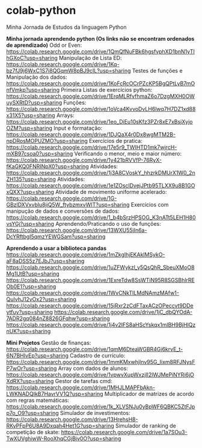 # colab-python
Minha Jornada de Estudos da linguagem Python

**Minha jornada aprendendo python (Os links não se encontram ordenados de aprendizado)**
Odd or Even: https://colab.research.google.com/drive/1QmQfNuFBk6hgsfvphXD1bnN1yTIhGXoC?usp=sharing
Manipulação de Lista ED: https://colab.research.google.com/drive/1Kq-bz7fJ9j6WxC1S7i8QGqmW8pBJ9cIL?usp=sharing
Testes de funções e Manipulação dos dados: https://colab.research.google.com/drive/1KoFcRcOCrPZcKP5BgQPtLyB7mOnfVmkp?usp=sharing
Primeira Listas de exercícios python: https://colab.research.google.com/drive/1ErqMLRfvfhmaZ6o7DzgMXH0OWuySXRtD?usp=sharing
Funções: https://colab.research.google.com/drive/1oVca4KvvoDvLH6lwq7H7DZ1xd88x31X5?usp=sharing
Arrays: https://colab.research.google.com/drive/1eo_DiEu10sKfz3PZr8xE7xBsjXyjoOZM?usp=sharing
Input e formatação: https://colab.research.google.com/drive/1DJQaX4r0Dx8wgMTM2B-npDRosMOPUZMO?usp=sharing
Exercícios de pratica: https://colab.research.google.com/drive/17e5r9_TWIHTD1mk7wjrcH-mXB97csoa0?usp=sharing
Verificando o menor, meio e maior número: https://colab.research.google.com/drive/1y421bRVVfP-76RyX-fKaGKQ0FNRINpX0?usp=sharing
Atividades: https://colab.research.google.com/drive/1j3A8CVoskY_hhzrkDMUrX1W0_2nZH135?usp=sharing
Atividades: https://colab.research.google.com/drive/1e1ZOsclDvejJPtb95TLXX9u8B1GOxQXX?usp=sharing
Atividade de movimento uniforme acelerado: https://colab.research.google.com/drive/1G-GBzlDXVxvblu8jiQ5W_ftybzmxvWIT?usp=sharing
Exercícios com manipução de dados e conversões de dados: https://colab.research.google.com/drive/1_b4bSrzHPSOG_K3nATt5LEH1H80vsYGj?usp=sharing
Aprendendo/Praticando o uso de funções: https://colab.research.google.com/drive/13WXU55iIn6a-DcYRftbgI5qmzYEWGSam?usp=sharing

**Aprendendo a usar a biblioteca pandas**
https://colab.research.google.com/drive/1mZkgIhjEKAklMSykO-aF8aDSS5z7EJbJ?usp=sharing
https://colab.research.google.com/drive/1uZFWykzl_y5QsQhR_SbeuXMoO8Mg1UtB?usp=sharing
https://colab.research.google.com/drive/1ExreTdw8SsWTiN95R8SGSBhlrREOb0E1?usp=sharing
https://colab.research.google.com/drive/1WvCNkTILMdNAmzMAfw1-QuIvhJ12vOx2?usp=sharing
https://colab.research.google.com/drive/15jRxr2zCdFTaxACzOPeccvt9DDeytfuy?usp=sharing
https://colab.research.google.com/drive/1jC_dbQYOdA-7ADR2gq084nZ8826GFqhw?usp=sharing
https://colab.research.google.com/drive/1j4v2IFS8aHScYskqx1mlBH9BjHlQznUK?usp=sharing

**Mini Projetos**
Gestão de finanças: https://colab.research.google.com/drive/1qmM6DteaWGBR4Gi6krvE_t-6N7BHIvEp?usp=sharing
Cadastro de currículo: https://colab.research.google.com/drive/1mmKMxwhjInv95G_Iixm8RFJNysFP7wOr?usp=sharing
Array com dados de alunos: https://colab.research.google.com/drive/1vpwvXupWxzjII2lWJMePiNYRi6jOXdRX?usp=sharing
Gestor de tarefas cmd: https://colab.research.google.com/drive/1MHJLMAPFbAkn-LWKNADQIkB7HavrVV1Q?usp=sharing
Multiplicador de matrizes de acordo com regras matemáticas: https://colab.research.google.com/drive/1k_XLVSNJu0yBpWF6QBKC5ZtFJpp7o_O9?usp=sharing
Simulador de investimentos: https://colab.research.google.com/drive/13HrehsH8-RKyPFpP6U8A9Dxqah4Het1G?usp=sharing
Simulador de ranking de competição de skate: https://colab.research.google.com/drive/1a7SOu3-TwXUVghiwW-RooXhqCGjBjv0O?usp=sharing
